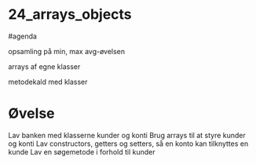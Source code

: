 # 24_arrays_objects

#agenda

opsamling på min, max avg-øvelsen

arrays af egne klasser

metodekald med klasser

# Øvelse

Lav banken med klasserne kunder og konti
Brug arrays til at styre kunder og konti
Lav constructors, getters og setters, så en konto kan tilknyttes en kunde 
Lav en søgemetode i forhold til kunder
